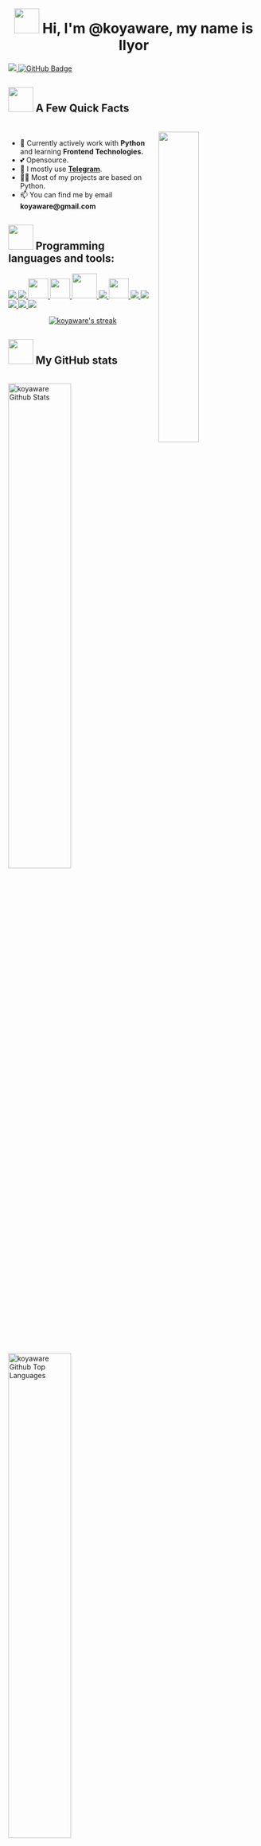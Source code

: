 <h1 align="center">
<img src="https://tenor.com/ru/view/love-anime-gif-24050747.gif" width="50">
Hi, I'm @koyaware, my name is Ilyor
</h1>


<a href="https://github.com/Meghna-DAS/github-profile-views-counter">
    <img src="https://komarev.com/ghpvc/?username=koyaware">
</a>
<a href="https://github.com/koyaware?tab=followers"><img src="https://img.shields.io/github/followers/koyaware?label=Follow&style=social" alt="GitHub Badge"></a>

<div align="left">
    <a href="https://t.me/RunDelChaOs"><img src="https://img.shields.io/badge/@RunDelChaOs-30302f?style=flat-square&logo=telegram" alt="" srcset=""></a>
</div>

## <img src="https://tenor.com/ru/view/dance-anime-chibi-gif-22024753.gif" width="50"> A Few Quick Facts
<br>
<a href="https://github.com/koyaware"><img align="right" height="auto" width="40%" src="https://tenor.com/ru/view/sky-kimionawa-your-name-anime-gif-17883443.gif" style="right:0px" /></a>

<ul>
    <li>🧐 Currently actively work with <strong>Python</strong> and learning <strong>Frontend Technologies.</strong></li>
    <li>💕 Opensource.</li>
    <li>💬 I mostly use <strong><a href="http://telegram.dog/RunDelChaOs" target="_blank" rel="noopener noreferrer">Telegram</a></strong>.</li>
    <li>👨‍💻 Most of my projects are based on Python.</li>
    <li>📫 You can find me by email <b>koyaware@gmail.com</b></li>
</ul>

## <img src="https://tenor.com/ru/view/kobayashi-kobayashi-dragon-maid-dragon-maid-write-gif-22973406.gif" width="50"> Programming languages and tools:

<p align="left">  
    <a href="https://www.python.org" target="_blank"> <img src="https://img.icons8.com/color/48/000000/python.png"/> </a>
    <a href="https://docs.djangoproject.com/en/3.2/" target="_blank"> <img src="https://img.icons8.com/color/48/000000/django.png"/> </a>
<!--     <a href="https://pydantic-docs.helpmanual.io/" target="_blank"> <img src="https://pydantic-docs.helpmanual.io/logo-white.svg" height="40px"/> </a> -->
    <a href="https://alembic.sqlalchemy.org/en/latest/" target="_blank"> <img src="https://avatars.githubusercontent.com/u/1066203?s=200&v=4" height='40px', width="40px"/> </a>
    <a href="https://docs.aiogram.dev/en/latest/" target="_blank"> <img src="https://docs.aiogram.dev/en/latest/_static/logo.png" height='40px', width="40px"/> </a>
    <a href="https://selenium-python.readthedocs.io/" target="_blank"> <img src="https://selenium-python.readthedocs.io/_static/logo.png" width="50"/> </a>
    <a href="https://docs.docker.com/" target="_blank"> <img src="https://img.icons8.com/color/48/000000/docker.png"/> </a>
    <a href="https://www.postgresql.org/docs/" target="_blank"> <img src="https://www.postgresql.org//media/img/about/press/elephant.png" height='40px', width="40px"/> </a>
    <a href="https://devdocs.io/html/" target="_blank"> <img src="https://img.icons8.com/color/48/000000/html-5.png"/> </a> 
    <a href="https://devdocs.io/css/" target="_blank"> <img src="https://img.icons8.com/color/48/000000/css3.png"/> </a> 
    <a href="https://getbootstrap.com" target="_blank"> <img src="https://img.icons8.com/color/48/000000/bootstrap.png"/> </a>   
    <a href="https://git-scm.com/" target="_blank"> <img src="https://img.icons8.com/color/48/000000/git.png"/> </a> 
    <a href="https://docs.github.com/en" target="_blank"> <img src="https://img.icons8.com/ios-filled/50/000000/github.png"/> </a> 
<br/>

<p align="center">
    <a href="https://github.com/SubhamRaoniar28/github-readme-streak-stats">
        <img title="🔥 Get streak stats for your profile at git.io/streak-stats" alt="koyaware's streak" src="https://github-readme-streak-stats.herokuapp.com/?user=koyaware&theme=black-ice&hide_border=true&stroke=0000&background=060A0CD0"/>
    </a>
</p>

## <img src="https://tenor.com/ru/view/kawaii-anime-girl-cry-rain-gif-18044372.gif" width="50"> My GitHub stats

  <br/>
  <div>
    <img alt="koyaware Github Stats" src="https://github-readme-stats-sigma-lilac-86.vercel.app/api?username=koyaware&show_icons=true&count_private=true&theme=tokyonight&hide_border=true" style="width: 50%;"/>
    <img alt="koyaware Github Top Languages" src="https://github-readme-stats-sigma-lilac-86.vercel.app/api/top-langs/?username=koyaware&langs_count=8&count_private=true&layout=compact&theme=chartreuse-dark&hide_border=true" style="width: 50%;"/>
  </div>  
  <br/>


<br/>
